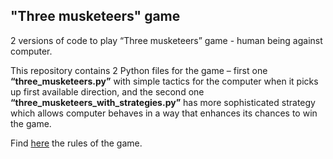 <html>
    <h2>"Three musketeers" game </h2>
    <p>2 versions of code to play “Three musketeers” game - human being against computer.</p>
    <p>This repository contains 2 Python files for the game – first one <b>“three_musketeers.py”</b> with simple tactics for the computer when it picks up first available direction, and the second one <b>“three_musketeers_with_strategies.py”</b> has more sophisticated strategy which allows computer behaves in a way that enhances its chances to win the game.</p>
    <p>Find <a href="http://en.wikipedia.org/wiki/Three_Musketeers_%28game%29">here</a> the rules of the game.</p>
</html>
